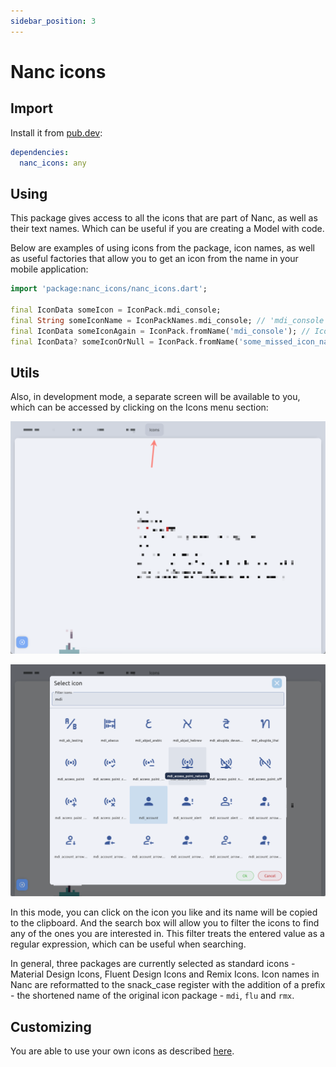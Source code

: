 ```yaml
---
sidebar_position: 3
---
```


# Nanc icons

## Import

Install it from [pub.dev](https://pub.dev/packages/nanc_icons):

```yaml
dependencies:
  nanc_icons: any
```

## Using

This package gives access to all the icons that are part of Nanc, as well as their text names. Which can be useful if you are creating a Model with code.

Below are examples of using icons from the package, icon names, as well as useful factories that allow you to get an icon from the name in your mobile application:

```dart
import 'package:nanc_icons/nanc_icons.dart';

final IconData someIcon = IconPack.mdi_console;
final String someIconName = IconPackNames.mdi_console; // 'mdi_console'
final IconData someIconAgain = IconPack.fromName('mdi_console'); // IconPack.mdi_console
final IconData? someIconOrNull = IconPack.fromName('some_missed_icon_name'); // null
```

## Utils

Also, in development mode, a separate screen will be available to you, which can be accessed by clicking on the Icons menu section:

![Icons menu](../../static/screenshots/icons_menu.png)

![Icons modal](../../static/screenshots/icons_modal.png)

In this mode, you can click on the icon you like and its name will be copied to the clipboard. And the search box will allow you to filter the icons to find any of the ones you are interested in. This filter treats the entered value as a regular expression, which can be useful when searching.

In general, three packages are currently selected as standard icons - Material Design Icons, Fluent Design Icons and Remix Icons. Icon names in Nanc are reformatted to the snack_case register with the addition of a prefix - the shortened name of the original icon package - `mdi`, `flu` and `rmx`.

## Customizing

You are able to use your own icons as described [here](../cms_configuration.md#custom-icons).